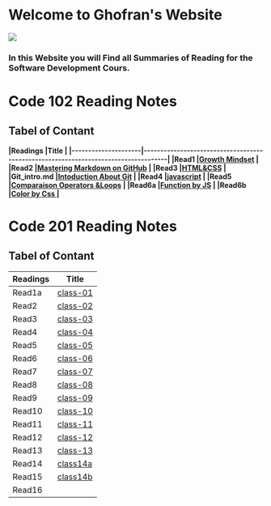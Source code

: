 # Welcome to Ghofran's Website
![](https://encrypted-tbn0.gstatic.com/images?q=tbn:ANd9GcQ7GuRWxXVeA3i83C6MbKg8z3mW2ljc7prhvQ&usqp=CAU)

### In this Website you will Find all Summaries of Reading for the Software Development Cours.

# Code 102 Reading Notes
## Tabel of Contant

**|Readings           |Title                                                                               |
|---------------------|------------------------------------------------------------------------------------|
|Read1                |[Growth Mindset](https://ghofrandayyat.github.io/reading-notes/read1)               |
|Read2                |[Mastering Markdown on GitHub](https://ghofrandayyat.github.io/reading-notes/read2) |
|Read3                |[HTML&CSS](https://ghofrandayyat.github.io/reading-notes/read3)                     |
|Git_intro.md         |[Intoduction About Git](https://ghofrandayyat.github.io/reading-notes/Git_intro)    |
|Read4                |[javascript](https://ghofrandayyat.github.io/reading-notes/read4)                   |
|Read5                |[Comparaison Operators &Loops](https://ghofrandayyat.github.io/reading-notes/read5) |
|Read6a               |[Function by JS](https://ghofrandayyat.github.io/reading-notes/read6a)              |
|Read6b               |[Color by Css ](https://ghofrandayyat.github.io/reading-notes/read6b)               |**

# Code 201 Reading Notes

## Tabel of Contant

|Readings|Title                                                               |
|--------|--------------------------------------------------------------------|
|Read1a  |[class-01](https://ghofrandayyat.github.io/reading-notes/class-01)  |
|Read2   |[class-02](https://ghofrandayyat.github.io/reading-notes/class-02)  |
|Read3   |[class-03](https://ghofrandayyat.github.io/reading-notes/class-03)  |
|Read4   |[class-04](https://ghofrandayyat.github.io/reading-notes/class-04)  |
|Read5   |[class-05](https://ghofrandayyat.github.io/reading-notes/class-05)  |
|Read6   |[class-06](https://ghofrandayyat.github.io/reading-notes/class-06)  |
|Read7   |[class-07](https://ghofrandayyat.github.io/reading-notes/class-07)  |
|Read8   |[class-08](https://ghofrandayyat.github.io/reading-notes/class-08)  |
|Read9   |[class-09](https://ghofrandayyat.github.io/reading-notes/class-09)  |
|Read10  |[class-10](https://ghofrandayyat.github.io/reading-notes/class-10)  |
|Read11  |[class-11](https://ghofrandayyat.github.io/reading-notes/class-11)  |
|Read12  |[class-12](https://ghofrandayyat.github.io/reading-notes/class-12)  |
|Read13  |[class-13](https://ghofrandayyat.github.io/reading-notes/class-13)  |
|Read14  |[class14a](https://ghofrandayyat.github.io/reading-notes/class-14-a)|
|Read15  |[class14b](https://ghofrandayyat.github.io/reading-notes/class-14-b)|
|Read16  |                                                                    |
